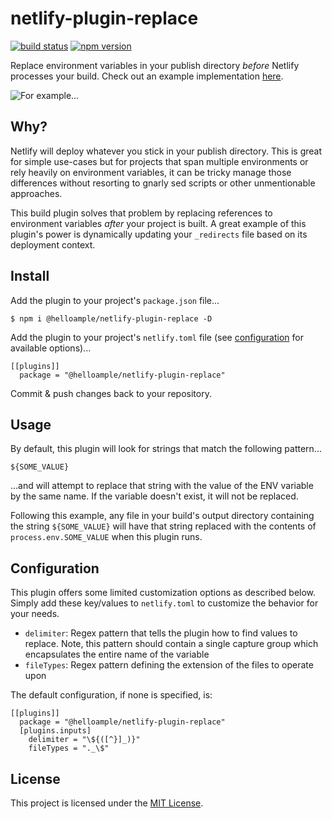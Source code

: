 # netlify-plugin-replace

[![build status](https://api.travis-ci.com/ample/netlify-plugin-replace.svg)](https://travis-ci.com/github/ample/netlify-plugin-replace) [![npm version](https://badge.fury.io/js/%40helloample%2Fnetlify-plugin-replace.svg)](https://www.npmjs.com/package/@helloample/netlify-plugin-replace)

Replace environment variables in your publish directory _before_ Netlify processes your build. Check out an example implementation [here](https://github.com/ample/netlify-plugin-replace-demo).

![For example...](https://rawcdn.githack.com/ample/netlify-plugin-replace-demo/676b1bfa865eedc26e407698b04e26bf7f9c27e0/example.png)

## Why?

Netlify will deploy whatever you stick in your publish directory. This is great for simple use-cases but for projects that span multiple environments or rely heavily on environment variables, it can be tricky manage those differences without resorting to gnarly sed scripts or other unmentionable approaches.

This build plugin solves that problem by replacing references to environment variables _after_ your project is built. A great example of this plugin's power is dynamically updating your `_redirects` file based on its deployment context.

## Install

Add the plugin to your project's `package.json` file...

```
$ npm i @helloample/netlify-plugin-replace -D
```

Add the plugin to your project's `netlify.toml` file (see [configuration](https://github.com/ample/netlify-plugin-replace#configuration) for available options)...

```
[[plugins]]
  package = "@helloample/netlify-plugin-replace"
```

Commit & push changes back to your repository.

## Usage

By default, this plugin will look for strings that match the following pattern...

```
${SOME_VALUE}
```

...and will attempt to replace that string with the value of the ENV variable by the same name. If the variable doesn't exist, it will not be replaced.

Following this example, any file in your build's output directory containing the string `${SOME_VALUE}` will have that string replaced with the contents of `process.env.SOME_VALUE` when this plugin runs.

## Configuration

This plugin offers some limited customization options as described below. Simply add these key/values to `netlify.toml` to customize the behavior for your needs.

- `delimiter`: Regex pattern that tells the plugin how to find values to replace. Note, this pattern should contain a single capture group which encapsulates the entire name of the variable
- `fileTypes`: Regex pattern defining the extension of the files to operate upon

The default configuration, if none is specified, is:

```
[[plugins]]
  package = "@helloample/netlify-plugin-replace"
  [plugins.inputs]
    delimiter = "\${([^}]_)}"
    fileTypes = "._\$"
```

## License

This project is licensed under the [MIT License](https://github.com/ample/netlify-plugin-replace/blob/main/LICENSE).
